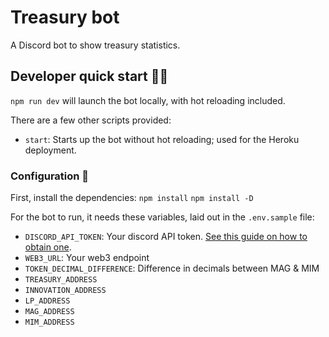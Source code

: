 # Treasury bot

A Discord bot to show treasury statistics.

## Developer quick start 👩‍💻

`npm run dev` will launch the bot locally, with hot reloading included.

There are a few other scripts provided:

- `start`: Starts up the bot without hot reloading; used for the Heroku deployment.

### Configuration 🔧

First, install the dependencies:
`npm install`
`npm install -D`

For the bot to run, it needs these variables, laid out in the `.env.sample` file:

- `DISCORD_API_TOKEN`: Your discord API token. [See this guide on how to obtain one](https://github.com/reactiflux/discord-irc/wiki/Creating-a-discord-bot-&-getting-a-token).
- `WEB3_URL`: Your web3 endpoint
- `TOKEN_DECIMAL_DIFFERENCE`: Difference in decimals between MAG & MIM
- `TREASURY_ADDRESS`
- `INNOVATION_ADDRESS`
- `LP_ADDRESS`
- `MAG_ADDRESS`
- `MIM_ADDRESS`
